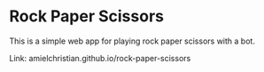 # Rock Paper Scissors
This is a simple web app for playing rock paper scissors with a bot.

Link: amielchristian.github.io/rock-paper-scissors
